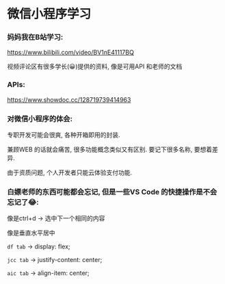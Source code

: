# 微信小程序学习

### 妈妈我在B站学习:
https://www.bilibili.com/video/BV1nE41117BQ

视频评论区有很多学长(😀)提供的资料, 像是可用API 和老师的文档

### APIs:
https://www.showdoc.cc/128719739414963

### 对微信小程序的体会:
专职开发可能会很爽, 各种开箱即用的封装.

兼顾WEB 的话就会痛苦, 很多功能概念类似又有区别. 要记下很多名称, 要想着差异.

由于资质问题, 个人开发者只能云体验支付功能.

### 白嫖老师的东西可能都会忘记, 但是一些VS Code 的快捷操作是不会忘记了😂:
像是ctrl+d → 选中下一个相同的内容

像是垂直水平居中

`df tab` → display: flex;

`jcc tab` → justify-content: center;

`aic tab` → align-item: center;
